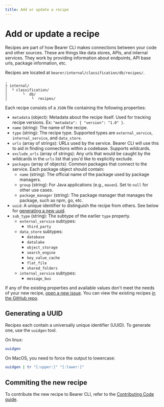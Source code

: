 ```yaml
---
title: Add or update a recipe
---
```


# Add or update a recipe

Recipes are part of how Bearer CLI makes connections between your code and other sources. These are things like data stores, APIs, and internal services. They work by providing information about endpoints, API base urls, package information, etc.

Recipes are located at `bearer/internal/classification/db/recipes/`.

```
.
├ internal/
│  └ classification/
│       └  db/
│           └  recipes/
```

Each recipe consists of a `JSON` file containing the following properties:

- `metadata` (object): Metadata about the recipe itself. Used for tracking recipe versions. Ex: `"metadata": { "version": "1.0" }`.
- `name` (string): The name of the recipe.
- `type` (string): The recipe type. Supported types are `external_service`, `internal_service`, and `data_store`.
- `urls` (array of strings): URLs used by the service. Bearer CLI will use this to aid in finding connections within a codebase. Supports wildcards.
- `exclude_urls` (array of strings): Any urls that would be caught by the wildcards in the `urls` list that you'd like to explicitly exclude.
- `packages` (array of objects): Common packages that connect to the service. Each package object should contain:
  - `name` (string): The official name of the package used by package managers.
  - `group` (string): For Java applications (e.g., `maven`). Set to `null` for other use cases.
  - `package_manager` (string): The package manager that manages the package, such as npm, go, etc.
- `uuid`: A unique identifier to distinguish the recipe from others. See below for [generating a new uuid](#generating-a-uuid).
- `sub_type` (string): The subtype of the earlier `type` property.
  - `external_service` subtypes:
    - `third_party`
  - `data_store` subtypes:
    - `database`
    - `datalake`
    - `object_storage`
    - `search_engine`
    - `key_value_cache`
    - `flat_file`
    - `shared_folders`
  - `internal_service` subtypes:
    - `message_bus`

If any of the existing properties and available values don't meet the needs of your new recipe, [open a new issue]({{meta.sourcePath}}/issues/new/choose). You can view the existing recipes [in the GitHub repo]({{meta.sourcePath}}/tree/main/internal/classification/db/recipes).

## Generating a UUID

Recipes each contain a universally unique identifier (UUID). To generate one, use the `uuidgen` tool.

On linux:

```bash
uuidgen
```

On MacOS, you need to force the output to lowercase:

```bash
uuidgen | tr "[:upper:]" "[:lower:]"
```

## Commiting the new recipe

To contribute the new recipe to Bearer CLI, refer to the [Contributing Code guide](/contributing/code/).

